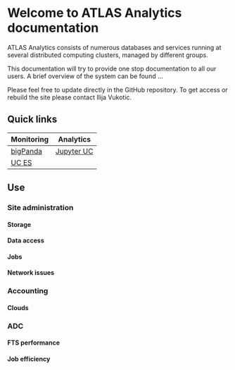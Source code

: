 # Welcome to ATLAS Analytics documentation

ATLAS Analytics consists of numerous databases and services running at several distributed computing clusters, managed by different groups.

This documentation will try to provide one stop documentation to all our users.
A brief overview of the system can be found  ...


Please feel free to update directly in the GitHub repository. To get access or rebuild the site please contact Ilija Vukotic.

## Quick links

Monitoring | Analytics
----|---
[bigPanda](https://bigpanda.cern.ch/) | [Jupyter UC](http://jupyter.mwt2.org:9999)
[UC ES](http://atlas-kibana.mwt2.org) |

## Use

### Site administration
#### Storage
#### Data access
#### Jobs
#### Network issues

### Accounting
#### Clouds

### ADC
#### FTS performance
#### Job efficiency

